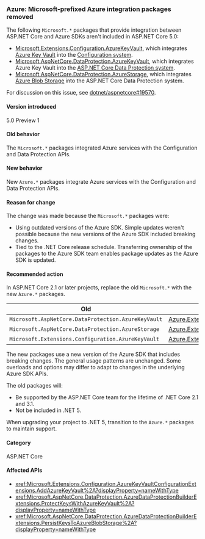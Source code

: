 ### Azure: Microsoft-prefixed Azure integration packages removed

The following `Microsoft.*` packages that provide integration between ASP.NET Core and Azure SDKs aren't included in ASP.NET Core 5.0:

* [Microsoft.Extensions.Configuration.AzureKeyVault](https://www.nuget.org/packages/Microsoft.Extensions.Configuration.AzureKeyVault/), which integrates [Azure Key Vault](/azure/key-vault/) into the [Configuration system](/aspnet/core/fundamentals/configuration/).
* [Microsoft.AspNetCore.DataProtection.AzureKeyVault](https://www.nuget.org/packages/Microsoft.AspNetCore.DataProtection.AzureKeyVault/), which integrates Azure Key Vault into the [ASP.NET Core Data Protection system](/aspnet/core/security/data-protection/introduction).
* [Microsoft.AspNetCore.DataProtection.AzureStorage](https://www.nuget.org/packages/Microsoft.AspNetCore.DataProtection.AzureStorage/), which integrates [Azure Blob Storage](/azure/storage/blobs/) into the ASP.NET Core Data Protection system.

For discussion on this issue, see [dotnet/aspnetcore#19570](https://github.com/dotnet/aspnetcore/issues/19570).

#### Version introduced

5.0 Preview 1

#### Old behavior

The `Microsoft.*` packages integrated Azure services with the Configuration and Data Protection APIs.

#### New behavior

New `Azure.*` packages integrate Azure services with the Configuration and Data Protection APIs.

#### Reason for change

The change was made because the `Microsoft.*` packages were:

* Using outdated versions of the Azure SDK. Simple updates weren't possible because the new versions of the Azure SDK included breaking changes.
* Tied to the .NET Core release schedule. Transferring ownership of the packages to the Azure SDK team enables package updates as the Azure SDK is updated.

#### Recommended action

In ASP.NET Core 2.1 or later projects, replace the old `Microsoft.*` with the new `Azure.*` packages.

| Old | New |
|--|--|
| `Microsoft.AspNetCore.DataProtection.AzureKeyVault` | [Azure.Extensions.AspNetCore.DataProtection.Keys](https://www.nuget.org/packages/Azure.Extensions.AspNetCore.DataProtection.Keys) |
| `Microsoft.AspNetCore.DataProtection.AzureStorage` | [Azure.Extensions.AspNetCore.DataProtection.Blobs](https://www.nuget.org/packages/Azure.Extensions.AspNetCore.DataProtection.Blobs) |
| `Microsoft.Extensions.Configuration.AzureKeyVault` | [Azure.Extensions.AspNetCore.Configuration.Secrets](https://www.nuget.org/packages/Azure.Extensions.AspNetCore.Configuration.Secrets) |

The new packages use a new version of the Azure SDK that includes breaking changes. The general usage patterns are unchanged. Some overloads and options may differ to adapt to changes in the underlying Azure SDK APIs.

The old packages will:

* Be supported by the ASP.NET Core team for the lifetime of .NET Core 2.1 and 3.1.
* Not be included in .NET 5.

When upgrading your project to .NET 5, transition to the `Azure.*` packages to maintain support.

#### Category

ASP.NET Core

#### Affected APIs

- <xref:Microsoft.Extensions.Configuration.AzureKeyVaultConfigurationExtensions.AddAzureKeyVault%2A?displayProperty=nameWithType>
- <xref:Microsoft.AspNetCore.DataProtection.AzureDataProtectionBuilderExtensions.ProtectKeysWithAzureKeyVault%2A?displayProperty=nameWithType>
- <xref:Microsoft.AspNetCore.DataProtection.AzureDataProtectionBuilderExtensions.PersistKeysToAzureBlobStorage%2A?displayProperty=nameWithType>

<!--

#### Affected APIs

- `Overload:Microsoft.Extensions.Configuration.AzureKeyVaultConfigurationExtensions.AddAzureKeyVault`
- `Overload:Microsoft.AspNetCore.DataProtection.AzureDataProtectionBuilderExtensions.ProtectKeysWithAzureKeyVault`
- `Overload:Microsoft.AspNetCore.DataProtection.AzureDataProtectionBuilderExtensions.PersistKeysToAzureBlobStorage`

-->
